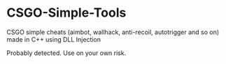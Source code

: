 # CSGO-Simple-Tools
CSGO simple cheats (aimbot, wallhack, anti-recoil, autotrigger and so on) made in C++ using DLL Injection

Probably detected. Use on your own risk.
